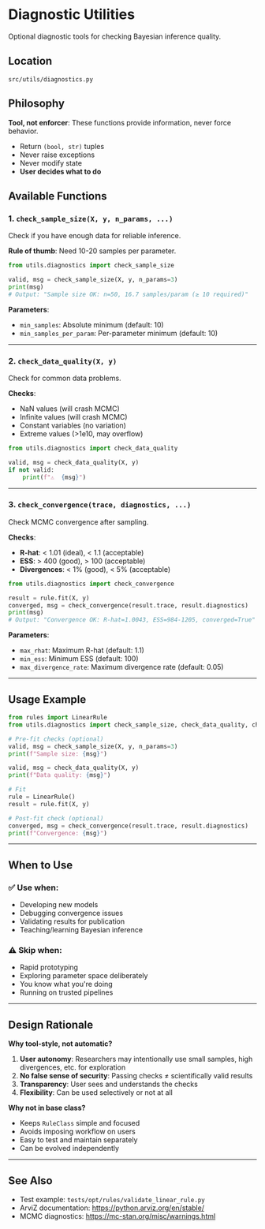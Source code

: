 # Diagnostic Utilities

Optional diagnostic tools for checking Bayesian inference quality.

## Location

`src/utils/diagnostics.py`

## Philosophy

**Tool, not enforcer**: These functions provide information, never force behavior.
- Return `(bool, str)` tuples
- Never raise exceptions
- Never modify state
- **User decides what to do**

## Available Functions

### 1. `check_sample_size(X, y, n_params, ...)`

Check if you have enough data for reliable inference.

**Rule of thumb**: Need 10-20 samples per parameter.

```python
from utils.diagnostics import check_sample_size

valid, msg = check_sample_size(X, y, n_params=3)
print(msg)
# Output: "Sample size OK: n=50, 16.7 samples/param (≥ 10 required)"
```

**Parameters**:
- `min_samples`: Absolute minimum (default: 10)
- `min_samples_per_param`: Per-parameter minimum (default: 10)

---

### 2. `check_data_quality(X, y)`

Check for common data problems.

**Checks**:
- NaN values (will crash MCMC)
- Infinite values (will crash MCMC)
- Constant variables (no variation)
- Extreme values (>1e10, may overflow)

```python
from utils.diagnostics import check_data_quality

valid, msg = check_data_quality(X, y)
if not valid:
    print(f"⚠️  {msg}")
```

---

### 3. `check_convergence(trace, diagnostics, ...)`

Check MCMC convergence after sampling.

**Checks**:
- **R-hat**: < 1.01 (ideal), < 1.1 (acceptable)
- **ESS**: > 400 (good), > 100 (acceptable)
- **Divergences**: < 1% (good), < 5% (acceptable)

```python
from utils.diagnostics import check_convergence

result = rule.fit(X, y)
converged, msg = check_convergence(result.trace, result.diagnostics)
print(msg)
# Output: "Convergence OK: R-hat=1.0043, ESS=984-1205, converged=True"
```

**Parameters**:
- `max_rhat`: Maximum R-hat (default: 1.1)
- `min_ess`: Minimum ESS (default: 100)
- `max_divergence_rate`: Maximum divergence rate (default: 0.05)

---

## Usage Example

```python
from rules import LinearRule
from utils.diagnostics import check_sample_size, check_data_quality, check_convergence

# Pre-fit checks (optional)
valid, msg = check_sample_size(X, y, n_params=3)
print(f"Sample size: {msg}")

valid, msg = check_data_quality(X, y)
print(f"Data quality: {msg}")

# Fit
rule = LinearRule()
result = rule.fit(X, y)

# Post-fit check (optional)
converged, msg = check_convergence(result.trace, result.diagnostics)
print(f"Convergence: {msg}")
```

---

## When to Use

### ✅ Use when:
- Developing new models
- Debugging convergence issues
- Validating results for publication
- Teaching/learning Bayesian inference

### ⚠️ Skip when:
- Rapid prototyping
- Exploring parameter space deliberately
- You know what you're doing
- Running on trusted pipelines

---

## Design Rationale

**Why tool-style, not automatic?**

1. **User autonomy**: Researchers may intentionally use small samples, high divergences, etc. for exploration
2. **No false sense of security**: Passing checks ≠ scientifically valid results
3. **Transparency**: User sees and understands the checks
4. **Flexibility**: Can be used selectively or not at all

**Why not in base class?**

- Keeps `RuleClass` simple and focused
- Avoids imposing workflow on users
- Easy to test and maintain separately
- Can be evolved independently

---

## See Also

- Test example: `tests/opt/rules/validate_linear_rule.py`
- ArviZ documentation: https://python.arviz.org/en/stable/
- MCMC diagnostics: https://mc-stan.org/misc/warnings.html
